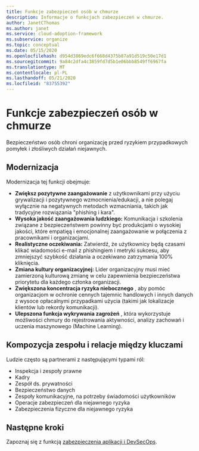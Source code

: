 ```yaml
---
title: Funkcje zabezpieczeń osób w chmurze
description: Informacje o funkcjach zabezpieczeń w chmurze.
author: JanetCThomas
ms.author: janet
ms.service: cloud-adoption-framework
ms.subservice: organize
ms.topic: conceptual
ms.date: 05/15/2020
ms.openlocfilehash: d954d3869edc6f668d4375b87a91d519c50e17d1
ms.sourcegitcommit: 9a84c2dfa4c3859fd7d5b1e06bbb8549ff6967fa
ms.translationtype: MT
ms.contentlocale: pl-PL
ms.lasthandoff: 05/21/2020
ms.locfileid: "83755392"
---
```

# <a name="people-security-functions-in-the-cloud"></a>Funkcje zabezpieczeń osób w chmurze

Bezpieczeństwo osób chroni organizację przed ryzykiem przypadkowych pomyłek i złośliwych działań niejawnych.

## <a name="modernization"></a>Modernizacja

Modernizacja tej funkcji obejmuje:

- **Zwiększ pozytywne zaangażowanie** z użytkownikami przy użyciu grywalizacji i pozytywnego wzmocnienia/edukacji, a nie polegaj wyłącznie na negatywnych metodach wzmacniania, takich jak tradycyjne rozwiązania "phishing i kara".
- **Wysoka jakość zaangażowania ludzkiego:** Komunikacja i szkolenia związane z bezpieczeństwem powinny być produkcjami o wysokiej jakości, które empatięą i emocjonalnej zaangażowanie w połączenia z pracownikami i organizacjami.
- **Realistyczne oczekiwania:** Zatwierdź, że użytkownicy będą czasami klikać wiadomości e-mail z phishingiem i metryki sukcesu, aby zmniejszyć szybkość działania a oczekiwano zatrzymania 100% kliknięcia.
- **Zmiana kultury organizacyjnej:** Lider organizacyjny musi mieć zamierzoną kulturową zmianę w celu zapewnienia bezpieczeństwa priorytetu dla każdego członka organizacji.
- **Zwiększona koncentracja ryzyka niebocznego** , aby pomóc organizacjom w ochronie cennych tajemnic handlowych i innych danych z wysoce opłacalnymi przypadkami użycia (takimi jak lokalizacje klientów lub rekordy komunikacji).
- **Ulepszona funkcja wykrywania zagrożeń** , która wykorzystuje możliwości chmury do rejestrowania aktywności, analizy zachowań i uczenia maszynowego (Machine Learning).

## <a name="team-composition-and-key-relationships"></a>Kompozycja zespołu i relacje między kluczami

Ludzie często są partnerami z następującymi typami ról:

- Inspekcja i zespoły prawne
- Kadry
- Zespół ds. prywatności
- Bezpieczeństwo danych
- Zespoły komunikacyjne, na potrzeby świadomości użytkowników
- Operacje zabezpieczeń dla niejawnego ryzyka
- Zabezpieczenia fizyczne dla niejawnego ryzyka

<!-- cSpell:ignore apsec -->

## <a name="next-steps"></a>Następne kroki

Zapoznaj się z funkcją [zabezpieczenia aplikacji i DevSecOps](./cloud-security-apsec-devsecops.md).
